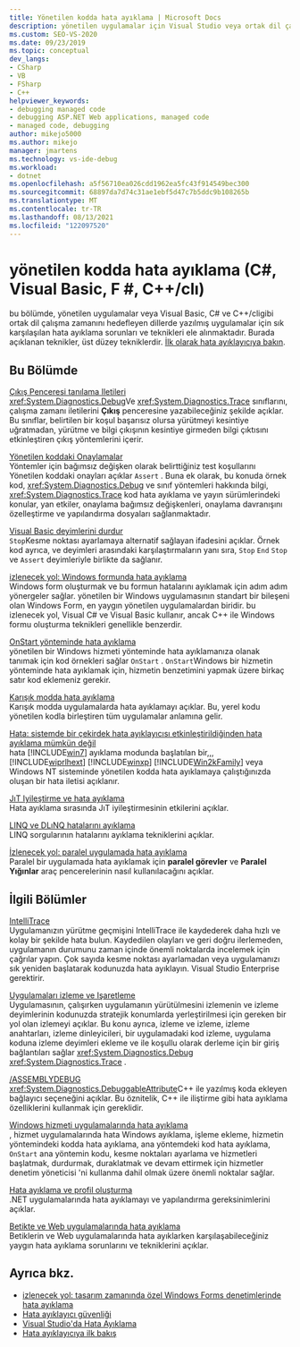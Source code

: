```yaml
---
title: Yönetilen kodda hata ayıklama | Microsoft Docs
description: yönetilen uygulamalar için Visual Studio veya ortak dil çalışma zamanını hedefleyen dillerde yazılmış uygulamalar için bkz. ortak hata ayıklama sorunları ve teknikleri.
ms.custom: SEO-VS-2020
ms.date: 09/23/2019
ms.topic: conceptual
dev_langs:
- CSharp
- VB
- FSharp
- C++
helpviewer_keywords:
- debugging managed code
- debugging ASP.NET Web applications, managed code
- managed code, debugging
author: mikejo5000
ms.author: mikejo
manager: jmartens
ms.technology: vs-ide-debug
ms.workload:
- dotnet
ms.openlocfilehash: a5f56710ea026cdd1962ea5fc43f914549bec300
ms.sourcegitcommit: 68897da7d74c31ae1ebf5d47c7b5ddc9b108265b
ms.translationtype: MT
ms.contentlocale: tr-TR
ms.lasthandoff: 08/13/2021
ms.locfileid: "122097520"
---
```

# <a name="debug-managed-code-c-visual-basic-f-ccli"></a>yönetilen kodda hata ayıklama (C#, Visual Basic, F #, C++/clı)

bu bölümde, yönetilen uygulamalar veya Visual Basic, C# ve C++/cligibi ortak dil çalışma zamanını hedefleyen dillerde yazılmış uygulamalar için sık karşılaşılan hata ayıklama sorunları ve teknikleri ele alınmaktadır. Burada açıklanan teknikler, üst düzey tekniklerdir. [İlk olarak hata ayıklayıcıya bakın](../debugger/debugger-feature-tour.md).

## <a name="in-this-section"></a>Bu Bölümde

[Çıkış Penceresi tanılama Iletileri](../debugger/diagnostic-messages-in-the-output-window.md)\
<xref:System.Diagnostics.Debug>Ve <xref:System.Diagnostics.Trace> sınıflarını, çalışma zamanı iletilerini **Çıkış** penceresine yazabileceğiniz şekilde açıklar. Bu sınıflar, belirtilen bir koşul başarısız olursa yürütmeyi kesintiye uğratmadan, yürütme ve bilgi çıkışının kesintiye girmeden bilgi çıktısını etkinleştiren çıkış yöntemlerini içerir.

[Yönetilen koddaki Onaylamalar](../debugger/assertions-in-managed-code.md)\
Yöntemler için bağımsız değişken olarak belirttiğiniz test koşullarını Yönetilen koddaki onayları açıklar `Assert` . Buna ek olarak, bu konuda örnek kod, <xref:System.Diagnostics.Debug> ve sınıf yöntemleri hakkında bilgi, <xref:System.Diagnostics.Trace> kod hata ayıklama ve yayın sürümlerindeki konular, yan etkiler, onaylama bağımsız değişkenleri, onaylama davranışını özelleştirme ve yapılandırma dosyaları sağlanmaktadır.

[Visual Basic deyimlerini durdur](../debugger/stop-statements-in-visual-basic.md)\
`Stop`Kesme noktası ayarlamaya alternatif sağlayan ifadesini açıklar. Örnek kod ayrıca, ve deyimleri arasındaki karşılaştırmaların yanı sıra, `Stop` `End` `Stop` ve `Assert` deyimleriyle birlikte da sağlanır.

[izlenecek yol: Windows formunda hata ayıklama](../debugger/walkthrough-debugging-a-windows-form.md)\
Windows form oluşturmak ve bu formun hatalarını ayıklamak için adım adım yönergeler sağlar. yönetilen bir Windows uygulamasının standart bir bileşeni olan Windows Form, en yaygın yönetilen uygulamalardan biridir. bu izlenecek yol, Visual C# ve Visual Basic kullanır, ancak C++ ile Windows formu oluşturma teknikleri genellikle benzerdir.

[OnStart yönteminde hata ayıklama](../debugger/how-to-debug-the-onstart-method.md)\
yönetilen bir Windows hizmeti yönteminde hata ayıklamanıza olanak tanımak için kod örnekleri sağlar `OnStart` . `OnStart`Windows bir hizmetin yönteminde hata ayıklamak için, hizmetin benzetimini yapmak üzere birkaç satır kod eklemeniz gerekir.

[Karışık modda hata ayıklama](../debugger/debugging-mixed-mode-applications.md)\
Karışık modda uygulamalarda hata ayıklamayı açıklar. Bu, yerel kodu yönetilen kodla birleştiren tüm uygulamalar anlamına gelir.

[Hata: sistemde bir çekirdek hata ayıklayıcısı etkinleştirildiğinden hata ayıklama mümkün değil](../debugger/error-debugging-isn-t-possible-because-a-kernel-debugger-is-enabled-on-the-system.md)\
hata [!INCLUDE[win7](../debugger/includes/win7_md.md)] ayıklama modunda başlatılan bir,,, [!INCLUDE[wiprlhext](../debugger/includes/wiprlhext_md.md)] [!INCLUDE[winxp](../code-quality/includes/winxp_md.md)] [!INCLUDE[Win2kFamily](../code-quality/includes/win2kfamily_md.md)] veya Windows NT sisteminde yönetilen kodda hata ayıklamaya çalıştığınızda oluşan bir hata iletisi açıklanır.

[JıT Iyileştirme ve hata ayıklama](../debugger/jit-optimization-and-debugging.md)\
Hata ayıklama sırasında JıT iyileştirmesinin etkilerini açıklar.

[LINQ ve DLıNQ hatalarını ayıklama](../debugger/debugging-linq.md)\
LINQ sorgularının hatalarını ayıklama tekniklerini açıklar.

[İzlenecek yol: paralel uygulamada hata ayıklama](../debugger/walkthrough-debugging-a-parallel-application.md)\
Paralel bir uygulamada hata ayıklamak için **paralel görevler** ve **Paralel Yığınlar** araç pencerelerinin nasıl kullanılacağını açıklar.

## <a name="related-sections"></a>İlgili Bölümler

[IntelliTrace](../debugger/intellitrace.md)\
Uygulamanızın yürütme geçmişini IntelliTrace ile kaydederek daha hızlı ve kolay bir şekilde hata bulun. Kaydedilen olayları ve geri doğru ilerlemeden, uygulamanın durumunu zaman içinde önemli noktalarda incelemek için çağrılar yapın. Çok sayıda kesme noktası ayarlamadan veya uygulamanızı sık yeniden başlatarak kodunuzda hata ayıklayın. Visual Studio Enterprise gerektirir.

[Uygulamaları izleme ve Işaretleme](/dotnet/framework/debug-trace-profile/tracing-and-instrumenting-applications)\
Uygulamasının, çalışırken uygulamanın yürütülmesini izlemenin ve izleme deyimlerinin kodunuzda stratejik konumlarda yerleştirilmesi için gereken bir yol olan izlemeyi açıklar. Bu konu ayrıca, izleme ve izleme, izleme anahtarları, izleme dinleyicileri, bir uygulamadaki kod izleme, uygulama koduna izleme deyimleri ekleme ve ile koşullu olarak derleme için bir giriş bağlantıları sağlar <xref:System.Diagnostics.Debug> <xref:System.Diagnostics.Trace> .

[/ASSEMBLYDEBUG](/cpp/build/reference/assemblydebug-add-debuggableattribute)\
<xref:System.Diagnostics.DebuggableAttribute>C++ ile yazılmış koda ekleyen bağlayıcı seçeneğini açıklar. Bu öznitelik, C++ ile iliştirme gibi hata ayıklama özelliklerini kullanmak için gereklidir.

[Windows hizmeti uygulamalarında hata ayıklama](/dotnet/framework/windows-services/how-to-debug-windows-service-applications)\
, hizmet uygulamalarında hata Windows ayıklama, işleme ekleme, hizmetin yöntemindeki kodda hata ayıklama, ana yöntemdeki kod hata ayıklama, `OnStart` ana yöntemin kodu, kesme noktaları ayarlama ve hizmetleri başlatmak, durdurmak, duraklatmak ve devam ettirmek için hizmetler denetim yöneticisi 'ni kullanma dahil olmak üzere önemli noktalar sağlar.

[Hata ayıklama ve profil oluşturma](/dotnet/framework/debug-trace-profile/index)\
.NET uygulamalarında hata ayıklamayı ve yapılandırma gereksinimlerini açıklar.

[Betikte ve Web uygulamalarında hata ayıklama](how-to-enable-debugging-for-aspnet-applications.md)\
Betiklerin ve Web uygulamalarında hata ayıklarken karşılaşabileceğiniz yaygın hata ayıklama sorunlarını ve tekniklerini açıklar.

## <a name="see-also"></a>Ayrıca bkz.

- [izlenecek yol: tasarım zamanında özel Windows Forms denetimlerinde hata ayıklama](/dotnet/framework/winforms/controls/walkthrough-debugging-custom-windows-forms-controls-at-design-time)
- [Hata ayıklayıcı güvenliği](../debugger/debugger-security.md)
- [Visual Studio'da Hata Ayıklama](../debugger/index.yml)
- [Hata ayıklayıcıya ilk bakış](../debugger/debugger-feature-tour.md)